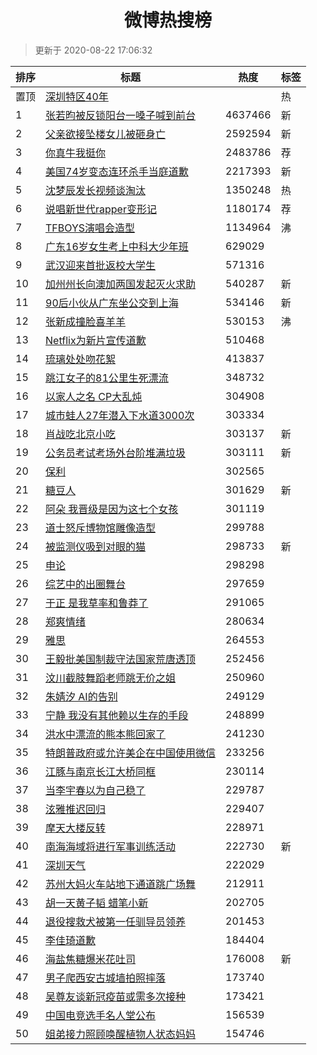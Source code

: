 <h1 align="center">微博热搜榜</h1>

> 更新于 2020-08-22 17:06:32

| 排序 | 标题                                                                                                                                                                                                                                        | 热度    | 标签 |
| ---- | ------------------------------------------------------------------------------------------------------------------------------------------------------------------------------------------------------------------------------------------- | ------- | ---- |
| 置顶 | [深圳特区40年](https://s.weibo.com/weibo?q=%23%E6%B7%B1%E5%9C%B3%E7%89%B9%E5%8C%BA40%E5%B9%B4%23&Refer=new_time)                                                                                                                            |         | 热   |
| 1    | [张若昀被反锁阳台一嗓子喊到前台](https://s.weibo.com/weibo?q=%23%E5%BC%A0%E8%8B%A5%E6%98%80%E8%A2%AB%E5%8F%8D%E9%94%81%E9%98%B3%E5%8F%B0%E4%B8%80%E5%97%93%E5%AD%90%E5%96%8A%E5%88%B0%E5%89%8D%E5%8F%B0%23&Refer=top)                       | 4637466 | 新   |
| 2    | [父亲欲接坠楼女儿被砸身亡](https://s.weibo.com/weibo?q=%23%E7%88%B6%E4%BA%B2%E6%AC%B2%E6%8E%A5%E5%9D%A0%E6%A5%BC%E5%A5%B3%E5%84%BF%E8%A2%AB%E7%A0%B8%E8%BA%AB%E4%BA%A1%23&Refer=top)                                                        | 2592594 | 新   |
| 3    | [你真牛我挺你](https://s.weibo.comjavascript:void(0);)                                                                                                                                                                                      | 2483786 | 荐   |
| 4    | [美国74岁变态连环杀手当庭道歉](https://s.weibo.com/weibo?q=%E7%BE%8E%E5%9B%BD74%E5%B2%81%E5%8F%98%E6%80%81%E8%BF%9E%E7%8E%AF%E6%9D%80%E6%89%8B%E5%BD%93%E5%BA%AD%E9%81%93%E6%AD%89&Refer=top)                                               | 2217393 | 新   |
| 5    | [沈梦辰发长视频谈淘汰](https://s.weibo.com/weibo?q=%23%E6%B2%88%E6%A2%A6%E8%BE%B0%E5%8F%91%E9%95%BF%E8%A7%86%E9%A2%91%E8%B0%88%E6%B7%98%E6%B1%B0%23&Refer=top)                                                                              | 1350248 | 热   |
| 6    | [说唱新世代rapper变形记](https://s.weibo.comjavascript:void(0);)                                                                                                                                                                            | 1180174 | 荐   |
| 7    | [TFBOYS演唱会造型](https://s.weibo.com/weibo?q=%23TFBOYS%E6%BC%94%E5%94%B1%E4%BC%9A%E9%80%A0%E5%9E%8B%23&Refer=top)                                                                                                                         | 1134964 | 沸   |
| 8    | [广东16岁女生考上中科大少年班](https://s.weibo.com/weibo?q=%23%E5%B9%BF%E4%B8%9C16%E5%B2%81%E5%A5%B3%E7%94%9F%E8%80%83%E4%B8%8A%E4%B8%AD%E7%A7%91%E5%A4%A7%E5%B0%91%E5%B9%B4%E7%8F%AD%23&Refer=top)                                         | 629029  |      |
| 9    | [武汉迎来首批返校大学生](https://s.weibo.com/weibo?q=%23%E6%AD%A6%E6%B1%89%E8%BF%8E%E6%9D%A5%E9%A6%96%E6%89%B9%E8%BF%94%E6%A0%A1%E5%A4%A7%E5%AD%A6%E7%94%9F%23&Refer=top)                                                                   | 571316  |      |
| 10   | [加州州长向澳加两国发起灭火求助](https://s.weibo.com/weibo?q=%23%E5%8A%A0%E5%B7%9E%E5%B7%9E%E9%95%BF%E5%90%91%E6%BE%B3%E5%8A%A0%E4%B8%A4%E5%9B%BD%E5%8F%91%E8%B5%B7%E7%81%AD%E7%81%AB%E6%B1%82%E5%8A%A9%23&Refer=top)                       | 540287  | 新   |
| 11   | [90后小伙从广东坐公交到上海](https://s.weibo.com/weibo?q=%2390%E5%90%8E%E5%B0%8F%E4%BC%99%E4%BB%8E%E5%B9%BF%E4%B8%9C%E5%9D%90%E5%85%AC%E4%BA%A4%E5%88%B0%E4%B8%8A%E6%B5%B7%23&Refer=top)                                                    | 534146  | 新   |
| 12   | [张新成撞脸喜羊羊](https://s.weibo.com/weibo?q=%23%E5%BC%A0%E6%96%B0%E6%88%90%E6%92%9E%E8%84%B8%E5%96%9C%E7%BE%8A%E7%BE%8A%23&Refer=top)                                                                                                    | 530153  | 沸   |
| 13   | [Netflix为新片宣传道歉](https://s.weibo.com/weibo?q=Netflix%E4%B8%BA%E6%96%B0%E7%89%87%E5%AE%A3%E4%BC%A0%E9%81%93%E6%AD%89&Refer=top)                                                                                                       | 510468  |      |
| 14   | [琉璃处处吻花絮](https://s.weibo.com/weibo?q=%23%E7%90%89%E7%92%83%E5%A4%84%E5%A4%84%E5%90%BB%E8%8A%B1%E7%B5%AE%23&Refer=top)                                                                                                               | 413837  |      |
| 15   | [跳江女子的81公里生死漂流](https://s.weibo.com/weibo?q=%23%E8%B7%B3%E6%B1%9F%E5%A5%B3%E5%AD%90%E7%9A%8481%E5%85%AC%E9%87%8C%E7%94%9F%E6%AD%BB%E6%BC%82%E6%B5%81%23&Refer=top)                                                               | 348732  |      |
| 16   | [以家人之名 CP大乱炖](https://s.weibo.com/weibo?q=%E4%BB%A5%E5%AE%B6%E4%BA%BA%E4%B9%8B%E5%90%8D%20CP%E5%A4%A7%E4%B9%B1%E7%82%96&Refer=top)                                                                                                  | 304908  |      |
| 17   | [城市蛙人27年潜入下水道3000次](https://s.weibo.com/weibo?q=%23%E5%9F%8E%E5%B8%82%E8%9B%99%E4%BA%BA27%E5%B9%B4%E6%BD%9C%E5%85%A5%E4%B8%8B%E6%B0%B4%E9%81%933000%E6%AC%A1%23&Refer=top)                                                       | 303334  |      |
| 18   | [肖战吃北京小吃](https://s.weibo.com/weibo?q=%23%E8%82%96%E6%88%98%E5%90%83%E5%8C%97%E4%BA%AC%E5%B0%8F%E5%90%83%23&Refer=top)                                                                                                               | 303137  | 新   |
| 19   | [公务员考试考场外台阶堆满垃圾](https://s.weibo.com/weibo?q=%E5%85%AC%E5%8A%A1%E5%91%98%E8%80%83%E8%AF%95%E8%80%83%E5%9C%BA%E5%A4%96%E5%8F%B0%E9%98%B6%E5%A0%86%E6%BB%A1%E5%9E%83%E5%9C%BE&Refer=top)                                        | 303111  | 新   |
| 20   | [保利](https://s.weibo.com/weibo?q=%E4%BF%9D%E5%88%A9&Refer=top)                                                                                                                                                                            | 302565  |      |
| 21   | [糖豆人](https://s.weibo.com/weibo?q=%E7%B3%96%E8%B1%86%E4%BA%BA&Refer=top)                                                                                                                                                                 | 301629  | 新   |
| 22   | [阿朵 我晋级是因为这七个女孩](https://s.weibo.com/weibo?q=%E9%98%BF%E6%9C%B5%20%E6%88%91%E6%99%8B%E7%BA%A7%E6%98%AF%E5%9B%A0%E4%B8%BA%E8%BF%99%E4%B8%83%E4%B8%AA%E5%A5%B3%E5%AD%A9&Refer=top)                                               | 301119  |      |
| 23   | [道士怒斥博物馆雕像造型](https://s.weibo.com/weibo?q=%23%E9%81%93%E5%A3%AB%E6%80%92%E6%96%A5%E5%8D%9A%E7%89%A9%E9%A6%86%E9%9B%95%E5%83%8F%E9%80%A0%E5%9E%8B%23&Refer=top)                                                                   | 299788  |      |
| 24   | [被监测仪吸到对眼的猫](https://s.weibo.com/weibo?q=%23%E8%A2%AB%E7%9B%91%E6%B5%8B%E4%BB%AA%E5%90%B8%E5%88%B0%E5%AF%B9%E7%9C%BC%E7%9A%84%E7%8C%AB%23&Refer=top)                                                                              | 298733  | 新   |
| 25   | [申论](https://s.weibo.com/weibo?q=%E7%94%B3%E8%AE%BA&Refer=top)                                                                                                                                                                            | 298298  |      |
| 26   | [综艺中的出圈舞台](https://s.weibo.com/weibo?q=%23%E7%BB%BC%E8%89%BA%E4%B8%AD%E7%9A%84%E5%87%BA%E5%9C%88%E8%88%9E%E5%8F%B0%23&Refer=top)                                                                                                    | 297659  |      |
| 27   | [于正 是我草率和鲁莽了](https://s.weibo.com/weibo?q=%E4%BA%8E%E6%AD%A3%20%E6%98%AF%E6%88%91%E8%8D%89%E7%8E%87%E5%92%8C%E9%B2%81%E8%8E%BD%E4%BA%86&Refer=top)                                                                                | 291065  |      |
| 28   | [郑爽情绪](https://s.weibo.com/weibo?q=%23%E9%83%91%E7%88%BD%E6%83%85%E7%BB%AA%23&Refer=top)                                                                                                                                                | 280634  |      |
| 29   | [雅思](https://s.weibo.com/weibo?q=%E9%9B%85%E6%80%9D&Refer=top)                                                                                                                                                                            | 264553  |      |
| 30   | [王毅批美国制裁守法国家荒唐透顶](https://s.weibo.com/weibo?q=%23%E7%8E%8B%E6%AF%85%E6%89%B9%E7%BE%8E%E5%9B%BD%E5%88%B6%E8%A3%81%E5%AE%88%E6%B3%95%E5%9B%BD%E5%AE%B6%E8%8D%92%E5%94%90%E9%80%8F%E9%A1%B6%23&Refer=top)                       | 252456  |      |
| 31   | [汶川截肢舞蹈老师跳无价之姐](https://s.weibo.com/weibo?q=%23%E6%B1%B6%E5%B7%9D%E6%88%AA%E8%82%A2%E8%88%9E%E8%B9%88%E8%80%81%E5%B8%88%E8%B7%B3%E6%97%A0%E4%BB%B7%E4%B9%8B%E5%A7%90%23&Refer=top)                                             | 250960  |      |
| 32   | [朱婧汐 AI的告别](https://s.weibo.com/weibo?q=%E6%9C%B1%E5%A9%A7%E6%B1%90%20AI%E7%9A%84%E5%91%8A%E5%88%AB&Refer=top)                                                                                                                        | 249129  |      |
| 33   | [宁静 我没有其他赖以生存的手段](https://s.weibo.com/weibo?q=%E5%AE%81%E9%9D%99%20%E6%88%91%E6%B2%A1%E6%9C%89%E5%85%B6%E4%BB%96%E8%B5%96%E4%BB%A5%E7%94%9F%E5%AD%98%E7%9A%84%E6%89%8B%E6%AE%B5&Refer=top)                                    | 248899  |      |
| 34   | [洪水中漂流的熊本熊回家了](https://s.weibo.com/weibo?q=%E6%B4%AA%E6%B0%B4%E4%B8%AD%E6%BC%82%E6%B5%81%E7%9A%84%E7%86%8A%E6%9C%AC%E7%86%8A%E5%9B%9E%E5%AE%B6%E4%BA%86&Refer=top)                                                              | 241230  |      |
| 35   | [特朗普政府或允许美企在中国使用微信](https://s.weibo.com/weibo?q=%23%E7%89%B9%E6%9C%97%E6%99%AE%E6%94%BF%E5%BA%9C%E6%88%96%E5%85%81%E8%AE%B8%E7%BE%8E%E4%BC%81%E5%9C%A8%E4%B8%AD%E5%9B%BD%E4%BD%BF%E7%94%A8%E5%BE%AE%E4%BF%A1%23&Refer=top) | 233256  |      |
| 36   | [江豚与南京长江大桥同框](https://s.weibo.com/weibo?q=%23%E6%B1%9F%E8%B1%9A%E4%B8%8E%E5%8D%97%E4%BA%AC%E9%95%BF%E6%B1%9F%E5%A4%A7%E6%A1%A5%E5%90%8C%E6%A1%86%23&Refer=top)                                                                   | 230114  |      |
| 37   | [当李宇春以为自己稳了](https://s.weibo.com/weibo?q=%23%E5%BD%93%E6%9D%8E%E5%AE%87%E6%98%A5%E4%BB%A5%E4%B8%BA%E8%87%AA%E5%B7%B1%E7%A8%B3%E4%BA%86%23&Refer=top)                                                                              | 229787  |      |
| 38   | [泫雅推迟回归](https://s.weibo.com/weibo?q=%23%E6%B3%AB%E9%9B%85%E6%8E%A8%E8%BF%9F%E5%9B%9E%E5%BD%92%23&Refer=top)                                                                                                                          | 229407  |      |
| 39   | [摩天大楼反转](https://s.weibo.com/weibo?q=%23%E6%91%A9%E5%A4%A9%E5%A4%A7%E6%A5%BC%E5%8F%8D%E8%BD%AC%23&Refer=top)                                                                                                                          | 228971  |      |
| 40   | [南海海域将进行军事训练活动](https://s.weibo.com/weibo?q=%E5%8D%97%E6%B5%B7%E6%B5%B7%E5%9F%9F%E5%B0%86%E8%BF%9B%E8%A1%8C%E5%86%9B%E4%BA%8B%E8%AE%AD%E7%BB%83%E6%B4%BB%E5%8A%A8&Refer=top)                                                   | 222730  | 新   |
| 41   | [深圳天气](https://s.weibo.com/weibo?q=%E6%B7%B1%E5%9C%B3%E5%A4%A9%E6%B0%94&Refer=top)                                                                                                                                                      | 222029  |      |
| 42   | [苏州大妈火车站地下通道跳广场舞](https://s.weibo.com/weibo?q=%23%E8%8B%8F%E5%B7%9E%E5%A4%A7%E5%A6%88%E7%81%AB%E8%BD%A6%E7%AB%99%E5%9C%B0%E4%B8%8B%E9%80%9A%E9%81%93%E8%B7%B3%E5%B9%BF%E5%9C%BA%E8%88%9E%23&Refer=top)                       | 212911  |      |
| 43   | [胡一天黄子韬 蜡笔小新](https://s.weibo.com/weibo?q=%E8%83%A1%E4%B8%80%E5%A4%A9%E9%BB%84%E5%AD%90%E9%9F%AC%20%E8%9C%A1%E7%AC%94%E5%B0%8F%E6%96%B0&Refer=top)                                                                                | 202705  |      |
| 44   | [退役搜救犬被第一任驯导员领养](https://s.weibo.com/weibo?q=%23%E9%80%80%E5%BD%B9%E6%90%9C%E6%95%91%E7%8A%AC%E8%A2%AB%E7%AC%AC%E4%B8%80%E4%BB%BB%E9%A9%AF%E5%AF%BC%E5%91%98%E9%A2%86%E5%85%BB%23&Refer=top)                                  | 201453  |      |
| 45   | [李佳琦道歉](https://s.weibo.com/weibo?q=%23%E6%9D%8E%E4%BD%B3%E7%90%A6%E9%81%93%E6%AD%89%23&Refer=top)                                                                                                                                     | 184404  |      |
| 46   | [海盐焦糖爆米花吐司](https://s.weibo.com/weibo?q=%23%E6%B5%B7%E7%9B%90%E7%84%A6%E7%B3%96%E7%88%86%E7%B1%B3%E8%8A%B1%E5%90%90%E5%8F%B8%23&Refer=top)                                                                                         | 176008  | 新   |
| 47   | [男子爬西安古城墙拍照摔落](https://s.weibo.com/weibo?q=%23%E7%94%B7%E5%AD%90%E7%88%AC%E8%A5%BF%E5%AE%89%E5%8F%A4%E5%9F%8E%E5%A2%99%E6%8B%8D%E7%85%A7%E6%91%94%E8%90%BD%23&Refer=top)                                                        | 173740  |      |
| 48   | [吴尊友谈新冠疫苗或需多次接种](https://s.weibo.com/weibo?q=%23%E5%90%B4%E5%B0%8A%E5%8F%8B%E8%B0%88%E6%96%B0%E5%86%A0%E7%96%AB%E8%8B%97%E6%88%96%E9%9C%80%E5%A4%9A%E6%AC%A1%E6%8E%A5%E7%A7%8D%23&Refer=top)                                  | 173421  |      |
| 49   | [中国电竞选手名人堂公布](https://s.weibo.com/weibo?q=%23%E4%B8%AD%E5%9B%BD%E7%94%B5%E7%AB%9E%E9%80%89%E6%89%8B%E5%90%8D%E4%BA%BA%E5%A0%82%E5%85%AC%E5%B8%83%23&Refer=top)                                                                   | 156539  |      |
| 50   | [姐弟接力照顾唤醒植物人状态妈妈](https://s.weibo.com/weibo?q=%23%E5%A7%90%E5%BC%9F%E6%8E%A5%E5%8A%9B%E7%85%A7%E9%A1%BE%E5%94%A4%E9%86%92%E6%A4%8D%E7%89%A9%E4%BA%BA%E7%8A%B6%E6%80%81%E5%A6%88%E5%A6%88%23&Refer=top)                       | 154746  |      |